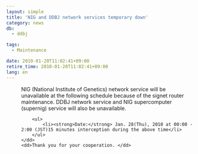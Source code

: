```yaml
---
layout: simple
title: 'NIG and DDBJ network services temporary down'
category: news
db:
  - ddbj

tags:
  - Maintenance

date: 2010-01-20T11:02:41+09:00
retire_time: 2010-01-20T11:02:41+09:00
lang: en
---
```


<dl>
    <dd>NIG (National Institute of Genetics) network service will be unavailable at the following schedule because of the signet router maintenance. DDBJ network service and NIG supercomputer (supernig) service will also be unavailable.

        <ul>
            <li><strong>Date:</strong> Jan. 28(Thu), 2010 at 00:00 - 2:00 (JST)15 minutes interception during the above time</li>
        </ul>
    </dd>
    <dd>Thank you for your cooperation. </dd>
</dl>
